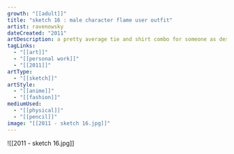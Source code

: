 ```yaml
---
growth: "[[adult]]"
title: "sketch 16 : male character flame user outfit"
artist: ravenowsky
dateCreated: "2011"
artDescription: a pretty average tie and shirt combo for someone as destructive as a flame user
tagLinks:
  - "[[art]]"
  - "[[personal work]]"
  - "[[2011]]"
artType:
  - "[[sketch]]"
artStyle:
  - "[[anime]]"
  - "[[fashion]]"
mediumUsed:
  - "[[physical]]"
  - "[[pencil]]"
image: "[[2011 - sketch 16.jpg]]"
---
```

![[2011 - sketch 16.jpg]]